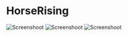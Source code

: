 # HorseRising
![Screenshoot](https://github.com/Gumiho2504/HorseRising/blob/main/Screenshoot/Screenshot%202024-11-11%20at%204.24.17%E2%80%AFPM.png)
![Screenshoot](https://github.com/Gumiho2504/HorseRising/blob/main/Screenshoot/Screenshot%202024-11-11%20at%204.24.39%E2%80%AFPM.png)
![Screenshoot](https://github.com/Gumiho2504/HorseRising/blob/main/Screenshoot/Screenshot%202024-11-11%20at%204.24.57%E2%80%AFPM.png)